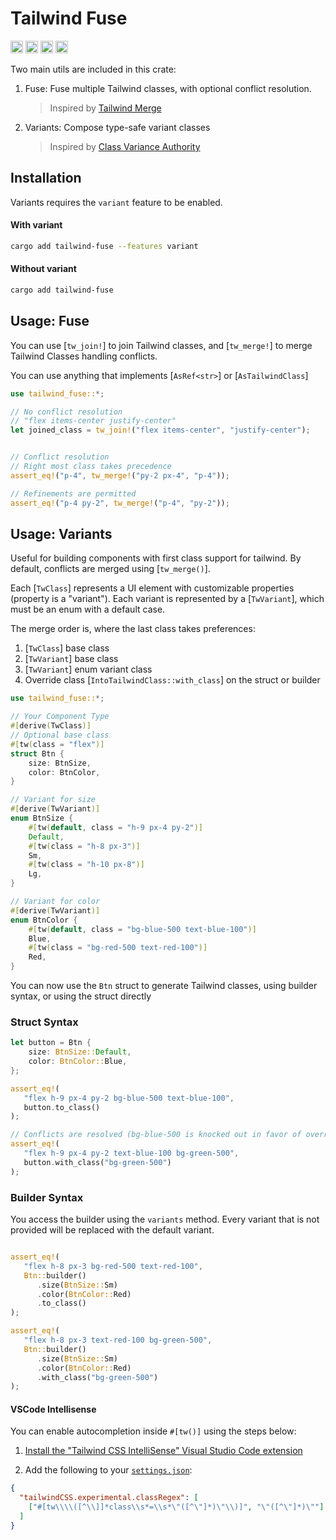 <!-- cargo-rdme start -->

# Tailwind Fuse
[<img alt="github" src="https://img.shields.io/badge/github-gaucho--labs/tailwind--fuse-8da0cb?style=for-the-badge&labelColor=555555&logo=github" height="20">](https://github.com/gaucho-labs/tailwind-fuse)
[<img alt="crates.io" src="https://img.shields.io/crates/v/tailwind-fuse.svg?style=for-the-badge&color=fc8d62&logo=rust" height="20">](https://crates.io/crates/tailwind-fuse)
[<img alt="docs.rs" src="https://img.shields.io/badge/docs.rs-tailwind--fuse-66c2a5?style=for-the-badge&labelColor=555555&logo=docs.rs" height="20">](https://docs.rs/tailwind-fuse)
[<img alt="build status" src="https://img.shields.io/github/actions/workflow/status/gaucho-labs/tailwind-fuse/ci.yml?branch=main&style=for-the-badge" height="20">](https://github.com/gaucho-labs/tailwind-fuse/actions?query=branch%3Amain)

Two main utils are included in this crate:

1. Fuse: Fuse multiple Tailwind classes, with optional conflict resolution.
    > Inspired by [Tailwind Merge](https://github.com/dcastil/tailwind-merge)
2. Variants: Compose type-safe variant classes
    > Inspired by [Class Variance Authority](https://github.com/joe-bell/cva)


## Installation

Variants requires the `variant` feature to be enabled.

#### With variant
```bash
cargo add tailwind-fuse --features variant
```

#### Without variant
```bash
cargo add tailwind-fuse
```

## Usage: Fuse

You can use [`tw_join!`] to join Tailwind classes, and [`tw_merge!`] to merge Tailwind Classes handling conflicts.


You can use anything that implements [`AsRef<str>`] or [`AsTailwindClass`]

```rust
use tailwind_fuse::*;

// No conflict resolution
// "flex items-center justify-center"
let joined_class = tw_join!("flex items-center", "justify-center");


// Conflict resolution
// Right most class takes precedence
assert_eq!("p-4", tw_merge!("py-2 px-4", "p-4"));

// Refinements are permitted
assert_eq!("p-4 py-2", tw_merge!("p-4", "py-2"));
```

## Usage: Variants

Useful for building components with first class support for tailwind. By default, conflicts are merged using [`tw_merge()`].

Each [`TwClass`] represents a UI element with customizable properties (property is a "variant"). Each variant is represented by a [`TwVariant`], which must be an enum with a default case.

The merge order is, where the last class takes preferences:
1. [`TwClass`] base class
2. [`TwVariant`] base class
3. [`TwVariant`] enum variant class
4. Override class [`IntoTailwindClass::with_class`] on the struct or builder

```rust
use tailwind_fuse::*;

// Your Component Type
#[derive(TwClass)]
// Optional base class
#[tw(class = "flex")]
struct Btn {
    size: BtnSize,
    color: BtnColor,
}

// Variant for size
#[derive(TwVariant)]
enum BtnSize {
    #[tw(default, class = "h-9 px-4 py-2")]
    Default,
    #[tw(class = "h-8 px-3")]
    Sm,
    #[tw(class = "h-10 px-8")]
    Lg,
}

// Variant for color
#[derive(TwVariant)]
enum BtnColor {
    #[tw(default, class = "bg-blue-500 text-blue-100")]
    Blue,
    #[tw(class = "bg-red-500 text-red-100")]
    Red,
}
```

You can now use the `Btn` struct to generate Tailwind classes, using builder syntax, or using the struct directly

### Struct Syntax
```rust
let button = Btn {
    size: BtnSize::Default,
    color: BtnColor::Blue,
};

assert_eq!(
   "flex h-9 px-4 py-2 bg-blue-500 text-blue-100",
   button.to_class()
);

// Conflicts are resolved (bg-blue-500 is knocked out in favor of override)
assert_eq!(
   "flex h-9 px-4 py-2 text-blue-100 bg-green-500",
   button.with_class("bg-green-500")
);
```

### Builder Syntax
You access the builder using the `variants` method. Every variant that is not provided will be replaced with the default variant.

```rust

assert_eq!(
   "flex h-8 px-3 bg-red-500 text-red-100",
   Btn::builder()
      .size(BtnSize::Sm)
      .color(BtnColor::Red)
      .to_class()
);

assert_eq!(
   "flex h-8 px-3 text-red-100 bg-green-500",
   Btn::builder()
      .size(BtnSize::Sm)
      .color(BtnColor::Red)
      .with_class("bg-green-500")
);

```

#### VSCode Intellisense

You can enable autocompletion inside `#[tw()]` using the steps below:

1. [Install the "Tailwind CSS IntelliSense" Visual Studio Code extension](https://marketplace.visualstudio.com/items?itemName=bradlc.vscode-tailwindcss)

2. Add the following to your [`settings.json`](https://code.visualstudio.com/docs/getstarted/settings):

```json
{
  "tailwindCSS.experimental.classRegex": [
    ["#[tw\\\\([^\\]]*class\\s*=\\s*\"([^\"]*)\"\\)]", "\"([^\"]*)\""]
  ]
}
```

<!-- cargo-rdme end -->
